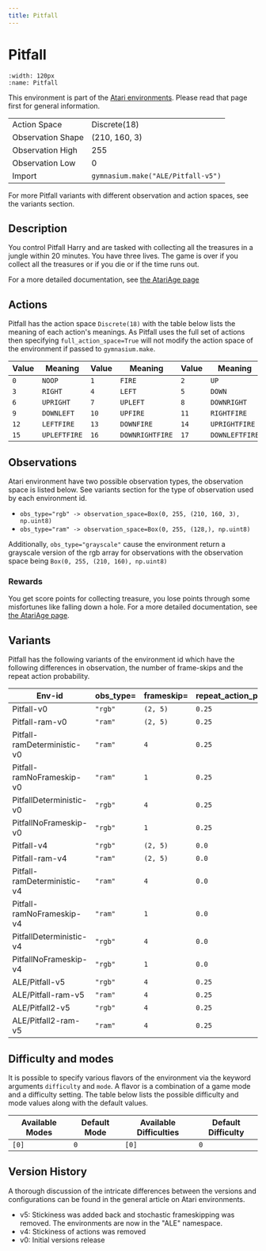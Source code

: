 ```yaml
---
title: Pitfall
---
```


# Pitfall

```{figure} ../../_static/videos/atari/pitfall.gif
:width: 120px
:name: Pitfall
```

This environment is part of the <a href='..'>Atari environments</a>. Please read that page first for general information.

|   |   |
|---|---|
| Action Space | Discrete(18) |
| Observation Shape | (210, 160, 3) |
| Observation High | 255 |
| Observation Low | 0  |
| Import | `gymnasium.make("ALE/Pitfall-v5")` |

For more Pitfall variants with different observation and action spaces, see the variants section.

## Description

You control Pitfall Harry and are tasked with collecting all the treasures in a jungle within 20 minutes. You have three lives. The game is over if you collect all the treasures or if you die or if the time runs out.

For a more detailed documentation, see [the AtariAge page](https://atariage.com/manual_html_page.php?SoftwareLabelID=360)

## Actions

Pitfall has the action space `Discrete(18)` with the table below lists the meaning of each action's meanings.
As Pitfall uses the full set of actions then specifying `full_action_space=True` will not modify the action space of the environment if passed to `gymnasium.make`.

| Value   | Meaning      | Value   | Meaning         | Value   | Meaning        |
|---------|--------------|---------|-----------------|---------|----------------|
| `0`     | `NOOP`       | `1`     | `FIRE`          | `2`     | `UP`           |
| `3`     | `RIGHT`      | `4`     | `LEFT`          | `5`     | `DOWN`         |
| `6`     | `UPRIGHT`    | `7`     | `UPLEFT`        | `8`     | `DOWNRIGHT`    |
| `9`     | `DOWNLEFT`   | `10`    | `UPFIRE`        | `11`    | `RIGHTFIRE`    |
| `12`    | `LEFTFIRE`   | `13`    | `DOWNFIRE`      | `14`    | `UPRIGHTFIRE`  |
| `15`    | `UPLEFTFIRE` | `16`    | `DOWNRIGHTFIRE` | `17`    | `DOWNLEFTFIRE` |

## Observations

Atari environment have two possible observation types, the observation space is listed below.
See variants section for the type of observation used by each environment id.

- `obs_type="rgb" -> observation_space=Box(0, 255, (210, 160, 3), np.uint8)`
- `obs_type="ram" -> observation_space=Box(0, 255, (128,), np.uint8)`

Additionally, `obs_type="grayscale"` cause the environment return a grayscale version of the rgb array for observations with the observation space being `Box(0, 255, (210, 160), np.uint8)`
### Rewards

You get score points for collecting treasure, you lose points through some misfortunes like falling down a hole.
For a more detailed documentation, see [the AtariAge page](https://atariage.com/manual_html_page.php?SoftwareLabelID=360).

## Variants

Pitfall has the following variants of the environment id which have the following differences in observation,
the number of frame-skips and the repeat action probability.

| Env-id                      | obs_type=   | frameskip=   | repeat_action_probability=   |
|-----------------------------|-------------|--------------|------------------------------|
| Pitfall-v0                  | `"rgb"`     | `(2, 5)`     | `0.25`                       |
| Pitfall-ram-v0              | `"ram"`     | `(2, 5)`     | `0.25`                       |
| Pitfall-ramDeterministic-v0 | `"ram"`     | `4`          | `0.25`                       |
| Pitfall-ramNoFrameskip-v0   | `"ram"`     | `1`          | `0.25`                       |
| PitfallDeterministic-v0     | `"rgb"`     | `4`          | `0.25`                       |
| PitfallNoFrameskip-v0       | `"rgb"`     | `1`          | `0.25`                       |
| Pitfall-v4                  | `"rgb"`     | `(2, 5)`     | `0.0`                        |
| Pitfall-ram-v4              | `"ram"`     | `(2, 5)`     | `0.0`                        |
| Pitfall-ramDeterministic-v4 | `"ram"`     | `4`          | `0.0`                        |
| Pitfall-ramNoFrameskip-v4   | `"ram"`     | `1`          | `0.0`                        |
| PitfallDeterministic-v4     | `"rgb"`     | `4`          | `0.0`                        |
| PitfallNoFrameskip-v4       | `"rgb"`     | `1`          | `0.0`                        |
| ALE/Pitfall-v5              | `"rgb"`     | `4`          | `0.25`                       |
| ALE/Pitfall-ram-v5          | `"ram"`     | `4`          | `0.25`                       |
| ALE/Pitfall2-v5             | `"rgb"`     | `4`          | `0.25`                       |
| ALE/Pitfall2-ram-v5         | `"ram"`     | `4`          | `0.25`                       |

## Difficulty and modes

It is possible to specify various flavors of the environment via the keyword arguments `difficulty` and `mode`.
A flavor is a combination of a game mode and a difficulty setting. The table below lists the possible difficulty and mode values
along with the default values.

| Available Modes   | Default Mode   | Available Difficulties   | Default Difficulty   |
|-------------------|----------------|--------------------------|----------------------|
| `[0]`             | `0`            | `[0]`                    | `0`                  |

## Version History

A thorough discussion of the intricate differences between the versions and configurations can be found in the general article on Atari environments.

* v5: Stickiness was added back and stochastic frameskipping was removed. The environments are now in the "ALE" namespace.
* v4: Stickiness of actions was removed
* v0: Initial versions release
